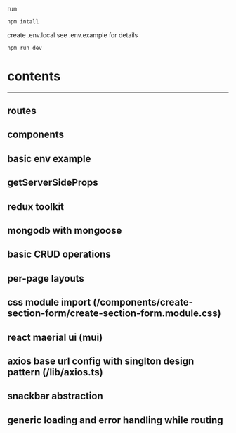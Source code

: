 run
```bash
npm intall
```

create .env.local
see .env.example for details
```bash
npm run dev
```

# contents
------------
## routes
## components
## basic env example
## getServerSideProps
## redux toolkit

## mongodb with mongoose
## basic CRUD operations
## per-page layouts
## css module import (/components/create-section-form/create-section-form.module.css)
## react maerial ui (mui)
## axios base url config with singlton design pattern (/lib/axios.ts)
## snackbar abstraction
## generic loading and error handling while routing